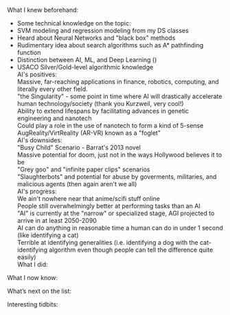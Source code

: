 What I knew beforehand:  
* Some technical knowledge on the topic:  
* SVM modeling and regression modeling from my DS classes  
* Heard about Neural Networks and "black box" methods  
* Rudimentary idea about search algorithms such as A* pathfinding function  
* Distinction between AI, ML, and Deep Learning ()  
* USACO Silver/Gold-level algorithmic knowledge  
    AI's positives:  
        Massive, far-reaching applications in finance, robotics, computing, and literally every other field.  
        "the Singularity" - some point in time where AI will drastically accelerate human technology/society (thank you Kurzweil, very cool!)  
        Ability to extend lifespans by facilitating advances in genetic engineering and nanotech  
        Could play a role in the use of nanotech to form a kind of 5-sense AugReality/VirtReality (AR-VR) known as a "foglet"  
    AI's downsides:  
        "Busy Child" Scenario - Barrat's 2013 novel  
        Massive potential for doom, just not in the ways Hollywood believes it to be  
        "Grey goo" and "infinite paper clips" scenarios  
        "Slaughterbots" and potential for abuse by goverments, militaries, and malicious agents (then again aren't we all)  
    AI's progress:  
        We ain't nowhere near that anime/scifi stuff online  
        People still overwhelmingly better at performing tasks than an AI  
        "AI" is currently at the "narrow" or specialized stage, AGI projected to arrive in at least 2050-2090  
        AI can do anything in reasonable time a human can do in under 1 second (like identifying a cat)  
        Terrible at identifying generalities (i.e. identifying a dog with the cat-identifying algorithm even though people can tell the difference quite easily)  
What I did:  



What I now know:



What’s next on the list:



Interesting tidbits:
